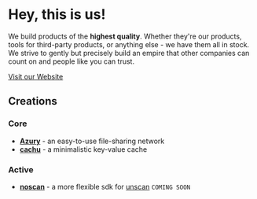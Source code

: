 # Hey, this is us!

We build products of the **highest quality**. Whether they're our products, tools for third-party products, or anything else - we have them all in stock. We strive to gently but precisely build an empire that other companies can count on and people like you can trust.

[Visit our Website](https://azury.dev)

## Creations

### Core

- [**Azury**](https://azury.gg) - an easy-to-use file-sharing network
- [**cachu**](https://github.com/azurystudios/cachu) - a minimalistic key-value cache

### Active

- [**noscan**](https://github.com/azurystudios/noscan) - a more flexible sdk for [unscan](https://unscan.co) `COMING SOON`


